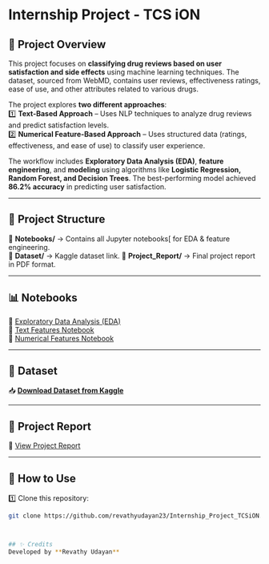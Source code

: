 # Internship Project - TCS iON

## 📌 Project Overview  
This project focuses on **classifying drug reviews based on user satisfaction and side effects** using machine learning techniques. The dataset, sourced from WebMD, contains user reviews, effectiveness ratings, ease of use, and other attributes related to various drugs.  

The project explores **two different approaches**:  
1️⃣ **Text-Based Approach** – Uses NLP techniques to analyze drug reviews and predict satisfaction levels.  
2️⃣ **Numerical Feature-Based Approach** – Uses structured data (ratings, effectiveness, and ease of use) to classify user experience.  

The workflow includes **Exploratory Data Analysis (EDA)**, **feature engineering**, and **modeling** using algorithms like **Logistic Regression, Random Forest, and Decision Trees**. The best-performing model achieved **86.2% accuracy** in predicting user satisfaction.  

---

## 📂 Project Structure  
📁 **Notebooks/** → Contains all Jupyter notebooks[ for EDA & feature engineering.  
📁 **Dataset/** → Kaggle dataset link. 
📁 **Project_Report/** → Final project report in PDF format.

---

## 📊 Notebooks  

🔹 [Exploratory Data Analysis (EDA)](Notebooks/EDA.ipynb)  
🔹 [Text Features Notebook](Notebooks/text_features.ipynb)  
🔹 [Numerical Features Notebook](Notebooks/numerical_features.ipynb)  

---

## 📁 Dataset  
📥 **[Download Dataset from Kaggle](https://www.kaggle.com/datasets/rohanharode07/webmd-drug-reviews-dataset)**  

---

## 📑 Project Report  
📄 [View Project Report](Project_Report/your_project_report.pdf)  

---

## 🚀 How to Use  
1️⃣ Clone this repository:  
```bash
git clone https://github.com/revathyudayan23/Internship_Project_TCSiON.git



## ✨ Credits  
Developed by **Revathy Udayan**  
